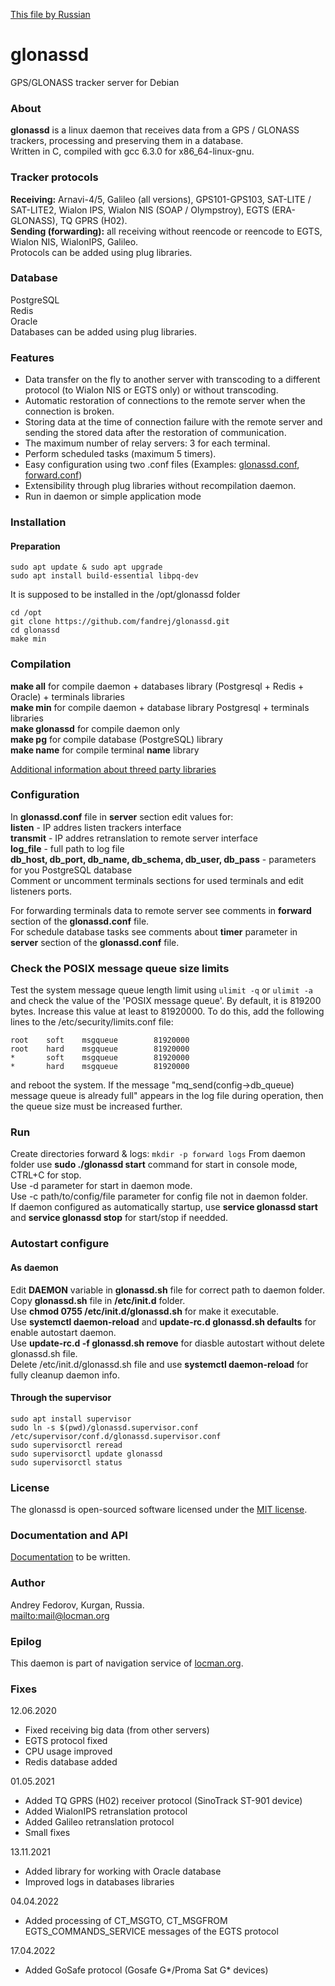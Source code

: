 [This file by Russian](ru/README.md)

# glonassd
GPS/GLONASS tracker server for Debian

### About
**glonassd** is a linux daemon that receives data from a GPS / GLONASS trackers, processing and preserving them in a database.<br>
Written in C, сompiled with gcc 6.3.0 for x86_64-linux-gnu.

### Tracker protocols
**Receiving:** Arnavi-4/5, Galileo (all versions), GPS101-GPS103, SAT-LITE / SAT-LITE2, Wialon IPS, Wialon NIS (SOAP / Olympstroy), EGTS (ERA-GLONASS), TQ GPRS (H02).<br>
**Sending (forwarding):** all receiving without reencode or reencode to EGTS, Wialon NIS, WialonIPS, Galileo.<br>
Protocols can be added using plug libraries.

### Database
PostgreSQL<br>
Redis<br>
Oracle<br>
Databases can be added using plug libraries.

### Features
* Data transfer on the fly to another server with transcoding to a different protocol (to Wialon NIS or EGTS only) or without transcoding.
* Automatic restoration of connections to the remote server when the connection is broken.
* Storing data at the time of connection failure with the remote server and sending the stored data after the restoration of communication.
* The maximum number of relay servers: 3 for each terminal.
* Perform scheduled tasks (maximum 5 timers).
* Easy configuration using two .conf files (Examples: [glonassd.conf](https://github.com/fandrej/glonassd/wiki/glonassd.conf), [forward.conf](https://github.com/fandrej/glonassd/wiki/forward.conf))
* Extensibility through plug libraries without recompilation daemon.
* Run in daemon or simple application mode

### Installation
#### Preparation
```
sudo apt update & sudo apt upgrade
sudo apt install build-essential libpq-dev
```

It is supposed to be installed in the /opt/glonassd folder
```
cd /opt
git clone https://github.com/fandrej/glonassd.git
cd glonassd
make min
```

### Compilation
**make all** for compile daemon + databases library (Postgresql + Redis + Oracle) + terminals libraries<br>
**make min** for compile daemon + database library Postgresql + terminals libraries<br>
**make glonassd** for compile daemon only<br>
**make pg** for compile database (PostgreSQL) library<br>
**make name** for compile terminal **name** library<br>

[Additional information about threed party libraries](https://github.com/fandrej/glonassd/wiki/Compilation)

### Configuration
In **glonassd.conf** file in **server** section edit values for:<br>
**listen** - IP addres listen trackers interface<br>
**transmit** - IP addres retranslation to remote server interface<br>
**log_file** - full path to log file<br>
**db_host, db_port, db_name, db_schema, db_user, db_pass** - parameters for you PostgreSQL database<br>
Comment or uncomment terminals sections for used terminals and edit listeners ports.

For forwarding terminals data to remote server see comments in **forward** section of the **glonassd.conf** file.<br>
For schedule database tasks see comments about **timer** parameter in **server** section of the **glonassd.conf** file.

### Check the POSIX message queue size limits
Test the system message queue length limit using `ulimit -q` or `ulimit -a` and check the value of the 'POSIX message queue'.
By default, it is 819200 bytes. Increase this value at least to 81920000.
To do this, add the following lines to the /etc/security/limits.conf file:
```
root    soft    msgqueue        81920000
root    hard    msgqueue        81920000
*       soft    msgqueue        81920000
*       hard    msgqueue        81920000
```
and reboot the system.
If the message "mq_send(config->db_queue) message queue is already full" appears in the log file during operation, then the queue size must be increased further.

### Run
Create directories forward & logs: `mkdir -p forward logs`
From daemon folder use **sudo ./glonassd start** command for start in console mode, CTRL+C for stop.<br>
Use -d parameter for start in daemon mode.<br>
Use -c path/to/config/file parameter for config file not in daemon folder.<br>
If daemon configured as automatically startup, use **service glonassd start** and **service glonassd stop** for start/stop if needded.

### Autostart configure
#### As daemon
Edit **DAEMON** variable in **glonassd.sh** file for correct path to daemon folder.<br>
Copy **glonassd.sh** file in **/etc/init.d** folder.<br>
Use **chmod 0755 /etc/init.d/glonassd.sh** for make it executable.<br>
Use **systemctl daemon-reload** and **update-rc.d glonassd.sh defaults** for enable autostart daemon.<br>
Use **update-rc.d -f glonassd.sh remove** for diasble autostart without delete glonassd.sh file.<br>
Delete /etc/init.d/glonassd.sh file and use **systemctl daemon-reload** for fully cleanup daemon info.
#### Through the supervisor
```
sudo apt install supervisor
sudo ln -s $(pwd)/glonassd.supervisor.conf /etc/supervisor/conf.d/glonassd.supervisor.conf
sudo supervisorctl reread
sudo supervisorctl update glonassd
sudo supervisorctl status
```

### License
The glonassd is open-sourced software licensed under the [MIT license](http://opensource.org/licenses/MIT).

### Documentation and API
[Documentation](https://github.com/fandrej/glonassd/wiki) to be written.

### Author
Andrey Fedorov, Kurgan, Russia.<br>
<mailto:mail@locman.org>

### Epilog
This daemon is part of navigation service of [locman.org](http://locman.org/map/index.php).

### Fixes
12.06.2020<br>
* Fixed receiving big data (from other servers)
* EGTS protocol fixed
* CPU usage improved
* Redis database added

01.05.2021<br>
* Added TQ GPRS (H02) receiver protocol (SinoTrack ST-901 device)
* Added WialonIPS retranslation protocol
* Added Galileo retranslation protocol
* Small fixes

13.11.2021<br>
* Added library for working with Oracle database
* Improved logs in databases libraries

04.04.2022<br>
* Added processing of CT_MSGTO, CT_MSGFROM EGTS_COMMANDS_SERVICE messages of the EGTS protocol

17.04.2022<br>
* Added GoSafe protocol (Gosafe G*/Proma Sat G* devices)
